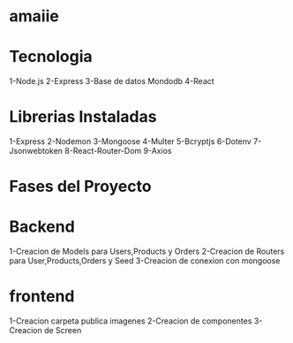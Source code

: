 # amaiie

# Tecnologia

1-Node.js
2-Express
3-Base de datos Mondodb
4-React

# Librerias Instaladas

1-Express
2-Nodemon
3-Mongoose
4-Multer
5-Bcryptjs
6-Dotenv
7-Jsonwebtoken
8-React-Router-Dom
9-Axios

# Fases del Proyecto

# Backend

1-Creacion de Models para Users,Products y Orders
2-Creacion de Routers para User,Products,Orders y Seed
3-Creacion  de conexion con mongoose

# frontend

1-Creacion carpeta publica imagenes
2-Creacion de componentes
3-Creacion de Screen

